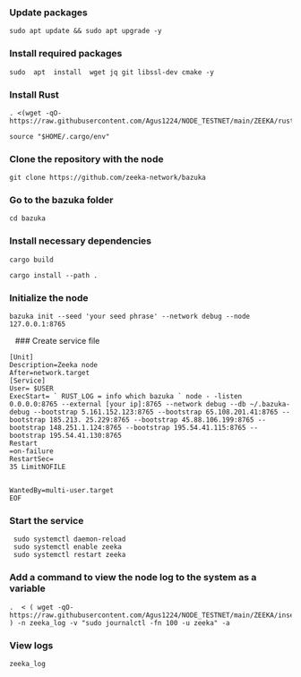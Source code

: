 ### Update packages
```
sudo apt update && sudo apt upgrade -y
```
### Install required packages
```
sudo  apt  install  wget jq git libssl-dev cmake -y
```
### Install Rust
```
. <(wget -qO- https://raw.githubusercontent.com/Agus1224/NODE_TESTNET/main/ZEEKA/rust.sh)
```
```
source "$HOME/.cargo/env"
```

### Clone the repository with the node
```
git clone https://github.com/zeeka-network/bazuka
```

### Go to the bazuka folder
```
cd bazuka
```
### Install necessary dependencies
```
cargo build
```
```
cargo install --path .
```
### Initialize the node
```
bazuka init --seed 'your seed phrase' --network debug --node 127.0.0.1:8765
```

⠀### Create service file
``` sudo  tee  << EOF > /dev/null /etc/systemd/system/zeeka.service 
[Unit] 
Description=Zeeka node 
After=network.target 
[Service] 
User= $USER 
ExecStart= ` RUST_LOG = info which bazuka ` node - -listen 0.0.0.0:8765 --external [your ip]:8765 --network debug --db ~/.bazuka-debug --bootstrap 5.161.152.123:8765 --bootstrap 65.108.201.41:8765 --bootstrap 185.213. 25.229:8765 --bootstrap 45.88.106.199:8765 --bootstrap 148.251.1.124:8765 --bootstrap 195.54.41.115:8765 --bootstrap 195.54.41.130:8765 
Restart 
=on-failure 
RestartSec= 
35 LimitNOFILE 


WantedBy=multi-user.target 
EOF 
```

### Start the service
```
 sudo systemctl daemon-reload
 sudo systemctl enable zeeka
 sudo systemctl restart zeeka
 ```
 ### Add a command to view the node log to the system as a variable
 ```
 .  < ( wget -qO- https://raw.githubusercontent.com/Agus1224/NODE_TESTNET/main/ZEEKA/insert_variable.sh ) -n zeeka_log -v "sudo journalctl -fn 100 -u zeeka" -a
 ```
 ### View logs

```
zeeka_log
```

